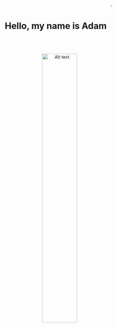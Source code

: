 # <div align="center">Hello, my name is Adam <img align="center" width="3.5%" src="https://user-images.githubusercontent.com/104594328/207131625-63abd80f-c2c7-4964-bde4-34ac4016e645.png"></div>   
<div align="center"> 
<img align="center" width="47%" src="https://i.pinimg.com/originals/e4/26/70/e426702edf874b181aced1e2fa5c6cde.gif" alt="Alt text" title="Optional title">
</div>
